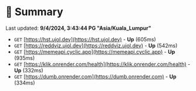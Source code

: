 # 📖 Summary
Last updated: **9/4/2024, 3:43:44 PG "Asia/Kuala_Lumpur"**

- `GET` [https://hst.ujol.dev](https://hst.ujol.dev) - **Up** (605ms)
- `GET` [https://reddviz.ujol.dev](https://reddviz.ujol.dev) - **Up** (542ms)
- `GET` [https://memeapi.cyclic.app](https://memeapi.cyclic.app) - **Up** (935ms)
- `GET` [https://klik.onrender.com/health](https://klik.onrender.com/health) - **Up** (332ms)
- `GET` [https://dumb.onrender.com](https://dumb.onrender.com) - **Up** (334ms)
